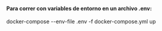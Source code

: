 #### Para correr con variables de entorno en un archivo .env:
docker-compose --env-file .env -f docker-compose.yml up
